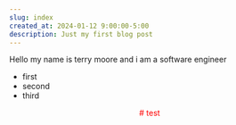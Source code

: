 ```yaml
---
slug: index
created_at: 2024-01-12 9:00:00-5:00
description: Just my first blog post
---
```


<style>
  .d-flex {
    display: flex
  }
  .justify-content-center {
    justify-content: center;
  }
  .red {
    color: red
  }
</style>


Hello my name is terry moore and i am a software engineer

- first
- second
- third


<div class="d-flex justify-content-center red">
  # test
</div>

